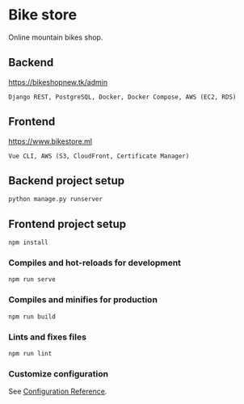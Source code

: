# Bike store 
Online mountain bikes shop.
## Backend
https://bikeshopnew.tk/admin <br/>
```
Django REST, PostgreSQL, Docker, Docker Compose, AWS (EC2, RDS)
```
## Frontend
https://www.bikestore.ml <br/>
```
Vue CLI, AWS (S3, CloudFront, Certificate Manager)
```
## Backend project setup 
```
python manage.py runserver
```

## Frontend project setup 
```
npm install
```

### Compiles and hot-reloads for development
```
npm run serve
```

### Compiles and minifies for production
```
npm run build
```

### Lints and fixes files
```
npm run lint
```

### Customize configuration
See [Configuration Reference](https://cli.vuejs.org/config/).
